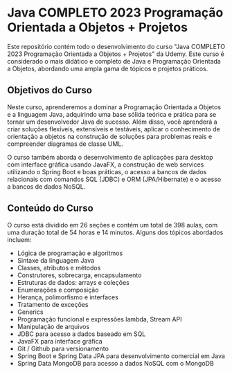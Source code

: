 # Java COMPLETO 2023 Programação Orientada a Objetos + Projetos

Este repositório contém todo o desenvolvimento do curso "Java COMPLETO 2023 Programação Orientada a Objetos + Projetos" da Udemy. Este curso é considerado o mais didático e completo de Java e Programação Orientada a Objetos, abordando uma ampla gama de tópicos e projetos práticos.

## Objetivos do Curso
Neste curso, aprenderemos a dominar a Programação Orientada a Objetos e a linguagem Java, adquirindo uma base sólida teórica e prática para se tornar um desenvolvedor Java de sucesso. Além disso, você aprenderá a criar soluções flexíveis, extensíveis e testáveis, aplicar o conhecimento de orientação a objetos na construção de soluções para problemas reais e compreender diagramas de classe UML.

O curso também aborda o desenvolvimento de aplicações para desktop com interface gráfica usando JavaFX, a construção de web services utilizando o Spring Boot e boas práticas, o acesso a bancos de dados relacionais com comandos SQL (JDBC) e ORM (JPA/Hibernate) e o acesso a bancos de dados NoSQL.

## Conteúdo do Curso
O curso está dividido em 26 seções e contém um total de 398 aulas, com uma duração total de 54 horas e 14 minutos. Alguns dos tópicos abordados incluem:

- Lógica de programação e algoritmos
- Sintaxe da linguagem Java
- Classes, atributos e métodos
- Construtores, sobrecarga, encapsulamento
- Estruturas de dados: arrays e coleções
- Enumerações e composição
- Herança, polimorfismo e interfaces
- Tratamento de exceções
- Generics
- Programação funcional e expressões lambda, Stream API
- Manipulação de arquivos
- JDBC para acesso a dados baseado em SQL
- JavaFX para interface gráfica
- Git / Github para versionamento
- Spring Boot e Spring Data JPA para desenvolvimento comercial em Java
- Spring Data MongoDB para acesso a dados NoSQL com o MongoDB
